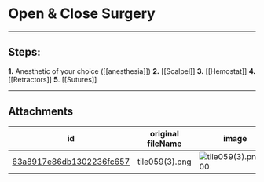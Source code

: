 # Open & Close Surgery

 

---

## Steps:

**1.** Anesthetic of your choice ([[anesthesia]])
**2.** [[Scalpel]]
**3.** [[Hemostat]]
**4.** [[Retractors]]
**5**. [[Sutures]]

---

## Attachments

id | original fileName | image
---|---|---
[63a8917e86db1302236fc657](63a8917e86db1302236fc657.png) | tile059(3).png | ![tile059(3).png\|200](63a8917e86db1302236fc657.png)